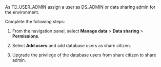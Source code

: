 As TD_USER_ADMIN assign a user as DS_ADMIN or data sharing admin for the environment.

Complete the following steps:

1.  From the navigation panel, select **Manage data** > **Data sharing** > **Permissions**.


1.  Select **Add users** and add database users as share citizen.


1.  Upgrade the privilege of the database users from share citizen to share admin.


